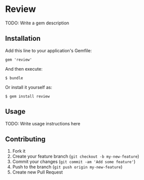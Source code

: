 # Review

TODO: Write a gem description

## Installation

Add this line to your application's Gemfile:

    gem 'review'

And then execute:

    $ bundle

Or install it yourself as:

    $ gem install review

## Usage

TODO: Write usage instructions here

## Contributing

1. Fork it
2. Create your feature branch (`git checkout -b my-new-feature`)
3. Commit your changes (`git commit -am 'Add some feature'`)
4. Push to the branch (`git push origin my-new-feature`)
5. Create new Pull Request
